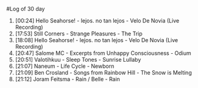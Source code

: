 #Log of 30 day

1. [00:24] Hello Seahorse! - lejos. no tan lejos - Velo De Novia (Live Recording)
1. [17:53] Still Corners - Strange Pleasures - The Trip
1. [18:08] Hello Seahorse! - lejos. no tan lejos - Velo De Novia (Live Recording)
1. [20:47] Salome MC - Excerpts from Unhappy Consciousness - Odium
1. [20:51] Valotihkuu - Sleep Tones - Sunrise Lullaby
1. [21:07] Naneum - Life Cycle - Newborn
1. [21:09] Ben Crosland - Songs from Rainbow Hill - The Snow is Melting
1. [21:12] Joram Feitsma - Rain / Belle - Rain
